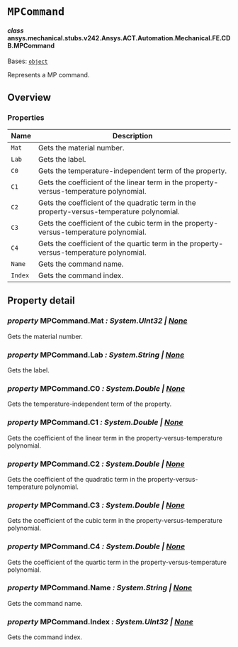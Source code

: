 # `MPCommand`



#### *class* ansys.mechanical.stubs.v242.Ansys.ACT.Automation.Mechanical.FE.CDB.MPCommand

Bases: [`object`](https://docs.python.org/3/library/functions.html#object)

Represents a MP command.

<!-- !! processed by numpydoc !! -->

<a id="overview"></a>

## Overview

### Properties

| Name | Description |
|---------|-------------------------------------------------------------------------------------------|
| `Mat`   | Gets the material number.                                                                 |
| `Lab`   | Gets the label.                                                                           |
| `C0`    | Gets the temperature-independent term of the property.                                    |
| `C1`    | Gets the coefficient of the linear term in the property-versus-temperature polynomial.    |
| `C2`    | Gets the coefficient of the quadratic term in the property-versus-temperature polynomial. |
| `C3`    | Gets the coefficient of the cubic term in the property-versus-temperature polynomial.     |
| `C4`    | Gets the coefficient of the quartic term in the property-versus-temperature polynomial.   |
| `Name`  | Gets the command name.                                                                    |
| `Index` | Gets the command index.                                                                   |

<a id="property-detail"></a>

## Property detail

### *property* MPCommand.Mat *: System.UInt32 | [None](https://docs.python.org/3/library/constants.html#None)*

Gets the material number.

<!-- !! processed by numpydoc !! -->

### *property* MPCommand.Lab *: System.String | [None](https://docs.python.org/3/library/constants.html#None)*

Gets the label.

<!-- !! processed by numpydoc !! -->

### *property* MPCommand.C0 *: System.Double | [None](https://docs.python.org/3/library/constants.html#None)*

Gets the temperature-independent term of the property.

<!-- !! processed by numpydoc !! -->

### *property* MPCommand.C1 *: System.Double | [None](https://docs.python.org/3/library/constants.html#None)*

Gets the coefficient of the linear term in the property-versus-temperature polynomial.

<!-- !! processed by numpydoc !! -->

### *property* MPCommand.C2 *: System.Double | [None](https://docs.python.org/3/library/constants.html#None)*

Gets the coefficient of the quadratic term in the property-versus-temperature polynomial.

<!-- !! processed by numpydoc !! -->

### *property* MPCommand.C3 *: System.Double | [None](https://docs.python.org/3/library/constants.html#None)*

Gets the coefficient of the cubic term in the property-versus-temperature polynomial.

<!-- !! processed by numpydoc !! -->

### *property* MPCommand.C4 *: System.Double | [None](https://docs.python.org/3/library/constants.html#None)*

Gets the coefficient of the quartic term in the property-versus-temperature polynomial.

<!-- !! processed by numpydoc !! -->

### *property* MPCommand.Name *: System.String | [None](https://docs.python.org/3/library/constants.html#None)*

Gets the command name.

<!-- !! processed by numpydoc !! -->

### *property* MPCommand.Index *: System.UInt32 | [None](https://docs.python.org/3/library/constants.html#None)*

Gets the command index.

<!-- !! processed by numpydoc !! -->

